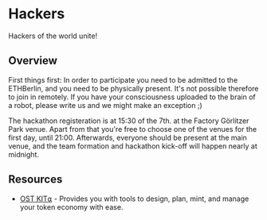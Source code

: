 # Hackers
Hackers of the world unite!

## Overview
First things first: In order to participate you need to be admitted to the ETHBerlin, and you need to be physically
present. It's not possible therefore to join in remotely. If you have your consciousness uploaded to the brain of a robot,
please write us and we might make an exception ;)

The hackathon registeration is at 15:30 of the 7th. at the Factory Görlitzer Park venue. Apart from that
you're free to choose one of the venues for the first day, until 21:00. Afterwards, everyone should be
present at the main venue, and the team formation and hackathon kick-off will happen nearly at midnight.

## Resources
- [OST KIT⍺](https://dev.ost.com/docs/simpletoken.html) - Provides you with tools to design, plan, mint, and manage your token economy with ease.
